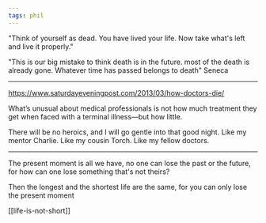 ```yaml
---
tags: phil
---
```


"Think of yourself as dead. You have lived your life.  Now take what's left and live it properly." 


"This is our big mistake to think death is in the future. most of the death is already gone. Whatever time has passed belongs to death" Seneca 


---

<https://www.saturdayeveningpost.com/2013/03/how-doctors-die/>

What’s unusual about medical professionals is not how much treatment they get when faced with a terminal illness—but how little.

There will be no heroics, and I will go gentle into that good night. Like my mentor Charlie. Like my cousin Torch. Like my fellow doctors.

---

The present moment is all we have, no one can lose the past or the future, for how can one lose something that's not theirs? 

Then the longest and the shortest life are the same, for you can only lose the present moment 

[[life-is-not-short]] 